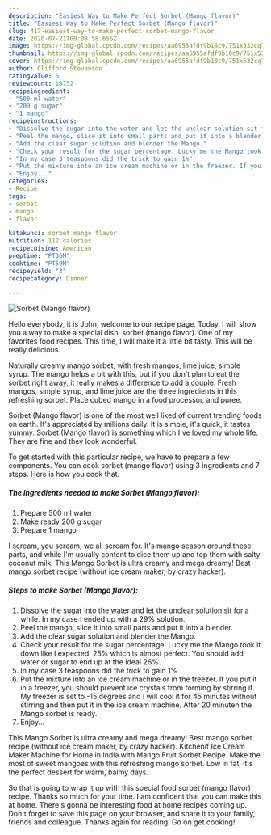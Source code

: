 ```yaml
---
description: "Easiest Way to Make Perfect Sorbet (Mango flavor)"
title: "Easiest Way to Make Perfect Sorbet (Mango flavor)"
slug: 417-easiest-way-to-make-perfect-sorbet-mango-flavor
date: 2020-07-21T00:08:58.656Z
image: https://img-global.cpcdn.com/recipes/aa6955afdf9b18c9/751x532cq70/sorbet-mango-flavor-recipe-main-photo.jpg
thumbnail: https://img-global.cpcdn.com/recipes/aa6955afdf9b18c9/751x532cq70/sorbet-mango-flavor-recipe-main-photo.jpg
cover: https://img-global.cpcdn.com/recipes/aa6955afdf9b18c9/751x532cq70/sorbet-mango-flavor-recipe-main-photo.jpg
author: Clifford Stevenson
ratingvalue: 5
reviewcount: 10752
recipeingredient:
- "500 ml water"
- "200 g sugar"
- "1 mango"
recipeinstructions:
- "Dissolve the sugar into the water and let the unclear solution sit for a while. In my case I ended up with a 29% solution."
- "Peel the mango, slice it into small parts and put it into a blender."
- "Add the clear sugar solution and blender the Mango."
- "Check your result for the sugar percentage. Lucky me the Mango took it down like I expected. 25% which is almost perfect. You should add water or sugar to end up at the ideal 26%."
- "In my case 3 teaspoons did the trick to gain 1%"
- "Put the mixture into an ice cream machine or in the freezer. If you put it in a freezer, you should prevent ice crystals from forming by stirring it. My freezer is set to -15 degrees and I will cool it for 45 minutes without stirring and then put it in the ice cream machine. After 20 minuten the Mango sorbet is ready."
- "Enjoy..."
categories:
- Recipe
tags:
- sorbet
- mango
- flavor

katakunci: sorbet mango flavor 
nutrition: 112 calories
recipecuisine: American
preptime: "PT36M"
cooktime: "PT59M"
recipeyield: "3"
recipecategory: Dinner

---
```



![Sorbet (Mango flavor)](https://img-global.cpcdn.com/recipes/aa6955afdf9b18c9/751x532cq70/sorbet-mango-flavor-recipe-main-photo.jpg)

Hello everybody, it is John, welcome to our recipe page. Today, I will show you a way to make a special dish, sorbet (mango flavor). One of my favorites food recipes. This time, I will make it a little bit tasty. This will be really delicious.

Naturally creamy mango sorbet, with fresh mangos, lime juice, simple syrup. The mango helps a bit with this, but if you don&#39;t plan to eat the sorbet right away, it really makes a difference to add a couple. Fresh mangos, simple syrup, and lime juice are the three ingredients in this refreshing sorbet. Place cubed mango in a food processor, and puree.

Sorbet (Mango flavor) is one of the most well liked of current trending foods on earth. It's appreciated by millions daily. It is simple, it's quick, it tastes yummy. Sorbet (Mango flavor) is something which I've loved my whole life. They are fine and they look wonderful.


To get started with this particular recipe, we have to prepare a few components. You can cook sorbet (mango flavor) using 3 ingredients and 7 steps. Here is how you cook that.

<!--inarticleads1-->

##### The ingredients needed to make Sorbet (Mango flavor):

1. Prepare 500 ml water
1. Make ready 200 g sugar
1. Prepare 1 mango


I scream, you scream, we all scream for. It&#39;s mango season around these parts, and while I&#39;m usually content to dice them up and top them with salty coconut milk. This Mango Sorbet is ultra creamy and mega dreamy! Best mango sorbet recipe (without ice cream maker, by crazy hacker). 

<!--inarticleads2-->

##### Steps to make Sorbet (Mango flavor):

1. Dissolve the sugar into the water and let the unclear solution sit for a while. In my case I ended up with a 29% solution.
1. Peel the mango, slice it into small parts and put it into a blender.
1. Add the clear sugar solution and blender the Mango.
1. Check your result for the sugar percentage. Lucky me the Mango took it down like I expected. 25% which is almost perfect. You should add water or sugar to end up at the ideal 26%.
1. In my case 3 teaspoons did the trick to gain 1%
1. Put the mixture into an ice cream machine or in the freezer. If you put it in a freezer, you should prevent ice crystals from forming by stirring it. My freezer is set to -15 degrees and I will cool it for 45 minutes without stirring and then put it in the ice cream machine. After 20 minuten the Mango sorbet is ready.
1. Enjoy...


This Mango Sorbet is ultra creamy and mega dreamy! Best mango sorbet recipe (without ice cream maker, by crazy hacker). Kitchenif Ice Cream Maker Machine for Home in India with Mango Fruit Sorbet Recipe. Make the most of sweet mangoes with this refreshing mango sorbet. Low in fat, it&#39;s the perfect dessert for warm, balmy days. 

So that is going to wrap it up with this special food sorbet (mango flavor) recipe. Thanks so much for your time. I am confident that you can make this at home. There's gonna be interesting food at home recipes coming up. Don't forget to save this page on your browser, and share it to your family, friends and colleague. Thanks again for reading. Go on get cooking!
